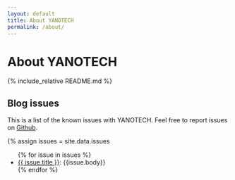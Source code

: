```yaml
---
layout: default
title: About YANOTECH
permalink: /about/
---
```


# About YANOTECH
{% include_relative README.md %}
## Blog issues

This is a list of the known issues with YANOTECH. Feel free to report issues on [Github][yanotech-issues].

[yanotech-issues]: https://github.com/juandesant/YANOTECH/issues "Issues on YANOTECH repository."

{% assign issues = site.data.issues
<ul>
{% for issue in issues %}
  <li><a href="{{issue.url}}">{{ issue.title }}</a>: {{issue.body}}</li>
{% endfor %}
</ul>